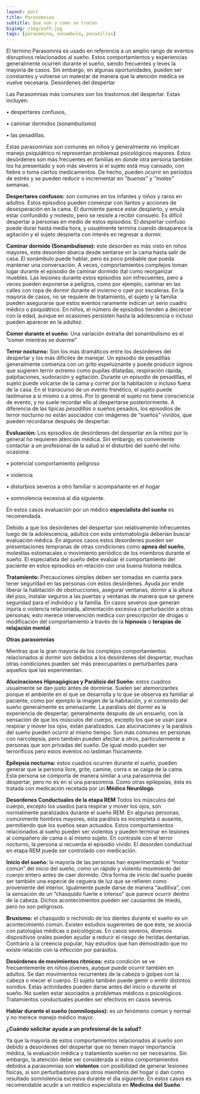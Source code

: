 ```yaml
---
layout: post
title: Parasomnias
subtitle: Que son y como se tratan
bigimg: /img/path.jpg
tags: [parasomina, sonambulo, pesadillas]
---
```



El termino Parasomnia es usado en referencia a un amplio rango de eventos disruptivos relacionados al sueño. Estos comportamientos y experiencias generalmente ocurren durante el sueño, siendo frecuentes y leves la mayoría de casos. Sin embargo, en algunas oportunidades, pueden ser constantes y volverse un malestar de manera que la atención médica se vuelve necesaria.
Desordenes del despertar

Las Parasomnias más comunes son los trastornos del despertar. Estas incluyen: 

•	despertares confusos, 

•	caminar dormidos (sonambulismo) 

•	las pesadillas. 

Estas parasomnias son comunes en niños y generalmente no implican manejo psiquiátrico ni representan problemas psicológicos mayores.
Estos desórdenes son más frecuentes en familias en donde otra persona también los ha presentado y son más severos si el sujeto está muy cansado, con fiebre o toma ciertos medicamentos. De hecho, pueden ocurrir en periodos de estrés y se pueden reducir o incrementar en _“buenas”_ y _“malas”_ semanas.

**Despertares confusos:** son comunes en los infantes y niños y raros en adultos. Estos episodios pueden comenzar con llantos y acciones de desesperación en la cama. El durmiente parece estar despierto, y emula estar confundido y molesto, pero se resiste a recibir consuelo. Es difícil despertar a personas en medio de estos episodios. El despertar confuso puede durar hasta media hora, y usualmente termina cuando desaparece la agitación y el sujeto despierta con interés en regresar a dormir.

**Caminar dormido (Sonambulismo):** este desorden es más visto en niños mayores, este desorden abarca desde sentarse en la cama hasta salir de casa. El sonámbulo puede hablar, pero es poco probable que pueda mantener una conversación. A veces, comportamientos complejos toman lugar durante el episodio de caminar dormido (tal como reorganizar muebles. Las  lesiones durante estos episodios son infrecuentes, pero a veces pueden exponerse a peligros, como por ejemplo, caminar en las calles con ropa de dormir durante el invierno o caer por escaleras.
En la mayoría de casos, no se requiere de tratamiento, el sujeto y la familia pueden asegurarse que estos eventos raramente indican un serio cuadro médico o psiquiátrico. En niños, el número de episodios tienden a decrecer con la edad, aunque en ocasiones persisten hasta la adolescencia o incluso pueden aparecer en la adultez.

**Comer durante el sueño:** Una variación extraña del sonambulismo es el “comer mientras se duerme”

**Terror nocturno:** Son los más dramáticos entre los desórdenes del despertar y los más difíciles de manejar. Un episodio de pesadillas generalmente comienza con un grito espeluznante y puede producir signos que sugieren terror extremo como pupilas dilatadas, respiración rápida, palpitaciones, sudoración y agitación. Durante un episodio de pesadillas, el sujeto puede volcarse de la cama y correr por la habitación o incluso fuera de la casa. En el transcurso de un evento frenético, el sujeto puede lastimarse a sí mismo o a otros. Por lo general el sujeto no tiene consciencia de evento, y no suele recordar ello al despertarse posteriormente.
A diferencia de las típicas _pesadillas_ o sueños pesados, los episodios de terror nocturno no están asociados con imágenes de “sueños” vividos, que pueden recordarse después de despertar.

**Evaluación:** Los episodios de desórdenes del despertar en la niñez por lo general no requieren atención médica. Sin embargo, es conveniente contactar a un profesional de la salud si el disturbio del sueño del niño ocasiona:

•	potencial comportamiento peligroso

•	violencia

•	disturbios severos a otro familiar o acompañante en el hogar

•	somnolencia excesiva al día siguiente.

En estos casos evaluación por un médico **especialista del sueño** es recomendada.


Debido a que los desórdenes del despertar son relativamente infrecuentes luego de la adolescencia, adultos con esta sintomatología deberían buscar evaluación médica. En algunos casos estos desordenes pueden ser presentaciones tempranas de otras condiciones como 
**apnea del sueño**, molestias estomacales o movimiento periódico de los miembros durante el sueño. El especialista del sueño debe evaluar el comportamiento del paciente en estos episodios en relación con una buena historia médica.

**Tratamiento:** Precauciones simples deben ser tomadas en cuenta para tener seguridad en las personas con éstos desórdenes. Ayuda por ende liberar la habitación de obstrucciones, asegurar ventanas, dormir a la altura del piso, instalar seguros a las puertas y ventanas de manera que se genere seguridad para el individuo y la familia.
En casos severos que generan injuria o violencia relacionada, alimentación excesiva o perturbación a otras personas; esto merece intervención médica con prescripción de drogas o modificación del comportamiento a través de la **hipnosis** o **terapias de relajación mental**.

**Otras parasomnias**

Mientras que la gran mayoría de los complejos comportamientos relacionados al dormir son debidos a los desórdenes del despertar, muchas otras condiciones pueden ser más preocupantes o perturbantes para aquellos que las experimentan.

**Alucinaciones Hipnagógicas y Parálisis del Sueño:** estos cuadros usualmente se dan justo antes de dormirse. Suelen ser atemorizantes porque el ambiente en el que se desarrolla y lo que se observa es familiar al paciente, como por ejemplo la imagen de la habitación, y el contenido del sueño generalmente es amenazante. La parálisis del dormir es la experiencia de despertar, generalmente después de un ensueño, con la sensación de que los músculos del cuerpo, excepto los que se usan para respirar y mover los ojos, están paralizados. Las alucinaciones y la parálisis del sueño pueden ocurrir al mismo tiempo. Son más comunes en personas con narcolepsia, pero también pueden afectar a otros, particularmente a personas que son privadas del sueño. De igual modo pueden ser terroríficos pero estos eventos no lastiman físicamente.

**Epilepsia nocturna:** estos cuadros ocurren durante el sueño, pueden generar que la persona llore, grite, camine, corra o se caiga de la cama. Esta persona se comporta de manera similar a una parasomnia del despertar, pero no es en sí una parasomnia. Como otras epilepsias, ésta es tratada con medicación recetada por un **Médico Neurólogo**.

**Desordenes Conductuales de la etapa REM** Todos los músculos del cuerpo, excepto los usados para respirar y mover los ojos, son normalmente paralizados durante el sueño REM. En algunas personas, comúnmente hombres mayores, esta parálisis es incompleta o ausente, permitiendo que los sueños sean actuados. Estos comportamientos relacionados al sueño pueden ser violentos y pueden terminar en lesiones al compañero de cama o al mismo sujeto. En contraste con el terror nocturno, la persona si recuerda el episodio vivido. El desorden conductual en etapa REM puede ser controlado con medicación.

**Inicio del sueño:** la mayoría de las personas han experimentado el “motor común” del inicio del sueño, como un rápido y violento movimiento del cuerpo entero antes de caer dormido. Otra forma de inicio del sueño puede ser también una especie de ceguera de luz que se refieren como proveniente del interior. Igualmente puede darse de manera “auditiva”, con la sensación de un “chasquido fuerte e intenso” que parece ocurrir dentro de la cabeza. Dichos acontecimientos pueden ser causantes de miedo, pero no son peligrosos.

**Bruxismo:** el chasquido o rechinido de los dientes durante el sueño es un acontecimiento común. Existen estudios sugerentes de que éste, se asocia con patologías médicas o psicológicas. En casos severos, diversos dispositivos orales pueden ayudar a reducir el riesgo de heridas dentarias. Contrario a la creencia popular, hay estudios que han demostrado que no existe relación con la infección por parásitos.

**Desórdenes de movimientos rítmicos:** esta condición se ve frecuentemente en niños jóvenes, aunque puede ocurrir también en adultos. Se dan movimientos recurrentes de la cabeza o golpes con la cabeza o mecer el cuerpo. El sujeto también puede gemir o emitir distintos sonidos. Estas actividades pueden darse antes del inicio o durante el sueño. No suelen estar asociados a problemas médicos o psicológicos. Tratamientos conductuales pueden ser efectivos en casos severos.

**Hablar durante el sueño (somniloquios):** es un fenómeno común y normal y no merece manejo médico mayor.

**¿Cuándo solicitar ayuda a un profesional de la salud?**

Ya que la mayoría de estos comportamientos relacionados al sueño son debido a desordenes del despertar que no tienen mayor importancia médica, la evaluación médica y tratamiento suelen no ser necesarios. Sin embargo, la atención debe ser considerada si estos comportamientos debidos a parasomnias son **violentos** con posibilidad de generar lesiones físicas, si son perturbadores para otros miembros del hogar o dan como resultado somnolencia excesiva durante el día siguiente. En estos casos es recomendable acudir a un médico especialista en **Medicina del Sueño**.
